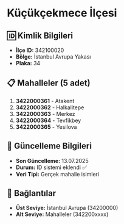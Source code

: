 # Küçükçekmece İlçesi

## 🆔 Kimlik Bilgileri
- **İlçe ID:** 342100020
- **Bölge:** İstanbul Avrupa Yakası
- **Plaka:** 34

## 📋 Mahalleler (5 adet)

1. **3422000361** - Atakent
2. **3422000362** - Halkalitepe
3. **3422000363** - Merkez
4. **3422000364** - Tevfikbey
5. **3422000365** - Yesilova

## 📅 Güncelleme Bilgileri
- **Son Güncelleme:** 13.07.2025
- **Durum:** ID sistemi eklendi ✅
- **Veri Tipi:** Gerçek mahalle isimleri

## 🔗 Bağlantılar
- **Üst Seviye:** İstanbul Avrupa (34200000)
- **Alt Seviye:** Mahalleler (342200xxxx)
